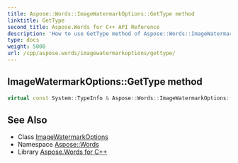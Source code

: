 ```yaml
---
title: Aspose::Words::ImageWatermarkOptions::GetType method
linktitle: GetType
second_title: Aspose.Words for C++ API Reference
description: 'How to use GetType method of Aspose::Words::ImageWatermarkOptions class in C++.'
type: docs
weight: 5000
url: /cpp/aspose.words/imagewatermarkoptions/gettype/
---
```

## ImageWatermarkOptions::GetType method




```cpp
virtual const System::TypeInfo & Aspose::Words::ImageWatermarkOptions::GetType() const override
```

## See Also

* Class [ImageWatermarkOptions](../)
* Namespace [Aspose::Words](../../)
* Library [Aspose.Words for C++](../../../)
